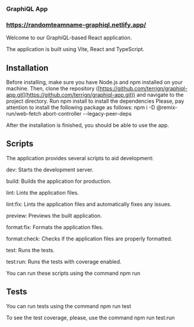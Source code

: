 ### GraphiQL App
### https://randomteamname-graphiql.netlify.app/

Welcome to our GraphiQL-based React application.

The application is built using Vite, React and TypeScript.

## Installation

Before installing, make sure you have Node.js and npm installed on your machine. Then, clone the repository ([https://github.com/terrign/graphiql-app.git](https://github.com/terrign/graphiql-app.git)) and navigate to the project directory.
Run npm install to install the dependencies
Please, pay attention to install the following package as follows: npm i -D @remix-run/web-fetch abort-controller --legacy-peer-deps

After the installation is finished, you should be able to use the app.

## Scripts

The application provides several scripts to aid development:

dev: Starts the development server.

build: Builds the application for production.

lint: Lints the application files.

lint:fix: Lints the application files and automatically fixes any issues.

preview: Previews the built application.

format:fix: Formats the application files.

format:check: Checks if the application files are properly formatted.

test: Runs the tests.

test:run: Runs the tests with coverage enabled.

You can run these scripts using the command npm run

## Tests

You can run tests using the command npm run test

To see the test coverage, please, use the command npm run test:run
